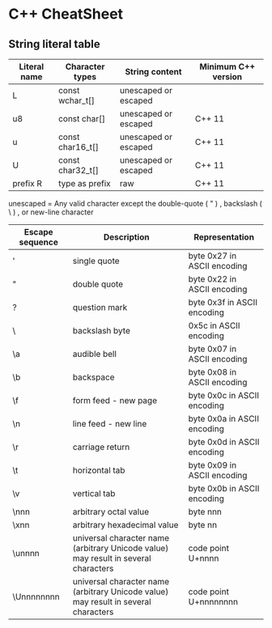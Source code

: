 # C++  CheatSheet


## String literal table

| Literal name  | Character types  | String content       | Minimum C++ version|
| ------------- | ---------------- | -------------------- | ------------------ |
| L             | const wchar_t[]  | unescaped or escaped |                    |
| u8            | const char[]     | unescaped or escaped | C++ 11             |
| u             | const char16_t[] | unescaped or escaped | C++ 11             |
| U             | const char32_t[] | unescaped or escaped | C++ 11             |
| prefix R      | type as prefix   | raw                  | C++ 11             |

unescaped = Any valid character except the double-quote ( " ) , backslash ( \\ ) , or new-line character



|Escape sequence|	Description	|Representation |
| ------------- | ---------------- | -------------------- | 
|'	| single quote	| byte 0x27 in ASCII encoding
|\"	| double quote	| byte 0x22 in ASCII encoding
|\?	|	question mark	| byte 0x3f in ASCII encoding
|\\	|	backslash	byte | 0x5c in ASCII encoding
|\a	|	audible bell	| byte 0x07 in ASCII encoding
|\b	|	backspace	| byte 0x08 in ASCII encoding
|\f	|	form feed - new page	| byte 0x0c in ASCII encoding
|\n	|	line feed - new line	| byte 0x0a in ASCII encoding
|\r	|	carriage return	| byte 0x0d in ASCII encoding
|\t	|	horizontal tab	| byte 0x09 in ASCII encoding
|\v	|	vertical tab	| byte 0x0b in ASCII encoding
|\nnn	|	arbitrary octal value	| byte nnn
|\xnn	|	arbitrary hexadecimal value	| byte nn
|\unnnn	|	universal character name (arbitrary Unicode value) may result in several characters	| code point U+nnnn
|\Unnnnnnnn	|	universal character name (arbitrary Unicode value) may result in several characters	| code point U+nnnnnnnn
